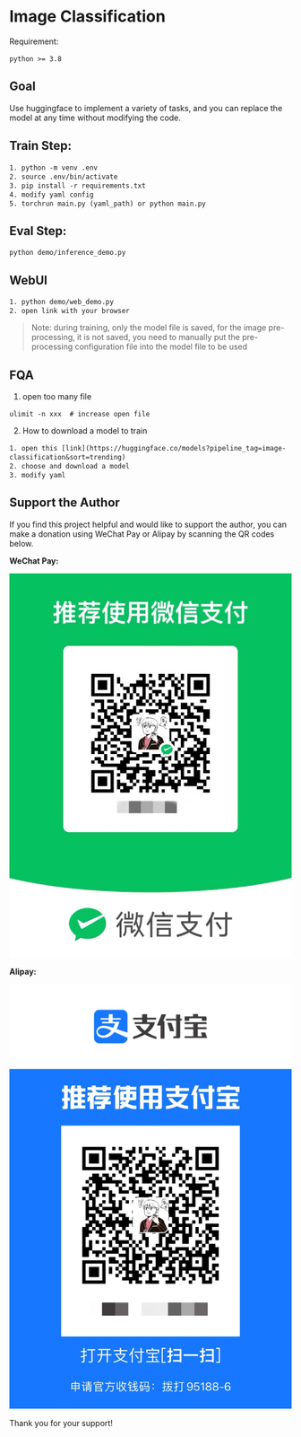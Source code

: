 # Image Classification

Requirement:
```
python >= 3.8
```

## Goal
Use huggingface to implement a variety of tasks, and you can replace the model at any time without modifying the code.

## Train Step:
```
1. python -m venv .env
2. source .env/bin/activate
3. pip install -r requirements.txt
4. modify yaml config
5. torchrun main.py (yaml_path) or python main.py
```

## Eval Step:
```
python demo/inference_demo.py
```

## WebUI
```
1. python demo/web_demo.py
2. open link with your browser
```

> Note: during training, only the model file is saved, for the image pre-processing, it is not saved, you need to manually put the pre-processing configuration file into the model file to be used

## FQA
1. open too many file
```
ulimit -n xxx  # increase open file
```
2. How to download a model to train
```
1. open this [link](https://huggingface.co/models?pipeline_tag=image-classification&sort=trending)
2. choose and download a model
3. modify yaml
```


## Support the Author

If you find this project helpful and would like to support the author, you can make a donation using WeChat Pay or Alipay by scanning the QR codes below.

**WeChat Pay:**

![WeChat Pay QR Code](assets/WeChat%20Pay.jpg)

**Alipay:**

![Alipay QR Code](assets/Alipay.jpg)

Thank you for your support!